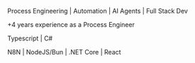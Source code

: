 Process Engineering | Automation | AI Agents | Full Stack Dev

+4 years experience as a Process Engineer

Typescript | C#

N8N | NodeJS/Bun | .NET Core | React

<!---
Andriy-Kozlovsky/Andriy-Kozlovsky is a ✨ special ✨ repository because its `README.md` (this file) appears on your GitHub profile.
You can click the Preview link to take a look at your changes.
--->
